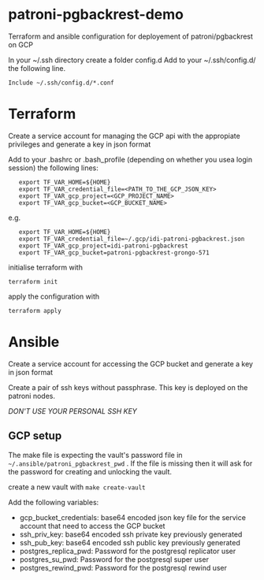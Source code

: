 # patroni-pgbackrest-demo
Terraform and ansible configuration for deployement of patroni/pgbackrest on GCP

In your ~/.ssh directory create a folder config.d
Add to your ~/.ssh/config.d/ the following line.

`Include ~/.ssh/config.d/*.conf`

# Terraform 
Create a service account for managing the GCP api with the appropiate privileges and generate a key in json format

Add to your .bashrc or .bash_profile (depending on whether you usea login session) the following lines:

```
   export TF_VAR_HOME=${HOME}
   export TF_VAR_credential_file=<PATH_TO_THE_GCP_JSON_KEY>
   export TF_VAR_gcp_project=<GCP_PROJECT_NAME>
   export TF_VAR_gcp_bucket=<GCP_BUCKET_NAME>
```

e.g.

```
   export TF_VAR_HOME=${HOME}
   export TF_VAR_credential_file=~/.gcp/idi-patroni-pgbackrest.json
   export TF_VAR_gcp_project=idi-patroni-pgbackrest
   export TF_VAR_gcp_bucket=patroni-pgbackrest-grongo-571
```


initialise terraform with 

`terraform init`

apply the configuration with 


`terraform apply`
# Ansible

Create a service account for accessing the GCP bucket and generate a key in json format

Create a pair of ssh keys without passphrase. This key is deployed on the patroni nodes. 

*DON'T USE YOUR PERSONAL SSH KEY*
## GCP setup 

The make file is expecting the vault's password file in `~/.ansible/patroni_pgbackrest_pwd` .
If the file is missing then it will ask for the password for creating and unlocking the vault.

create a new vault with `make create-vault`


Add the following variables:

* gcp_bucket_credentials: base64 encoded json key file for the service account that need to access the GCP bucket
* ssh_priv_key: base64 encoded ssh private key previously generated
* ssh_pub_key: base64 encoded ssh public key previously generated
* postgres_replica_pwd: Password for the postgresql replicator user
* postgres_su_pwd:  Password for the postgresql super user
* postgres_rewind_pwd:  Password for the postgresql rewind user


